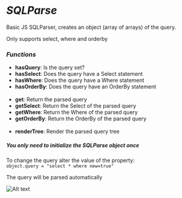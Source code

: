 # *SQLParse*

Basic JS SQLParser, creates an object (array of arrays) of the query.

Only supports select, where and orderby

### *Functions*

- **hasQuery**: Is the query set?
- **hasSelect**: Does the query have a Select statement
- **hasWhere**: Does the query have a Where statement
- **hasOrderBy**: Does the query have an OrderBy statement<br><br>
- **get**: Return the parsed query
- **getSelect**: Return the Select of the parsed query
- **getWhere**: Return the Where of the parsed query
- **getOrderBy**: Return the OrderBy of the parsed query<br><br>
- **renderTree**: Render the parsed query tree

##### *You only need to initialize the SQLParse object once*

To change the query alter the value of the property:<br>
```object.query = "select * where new=true"```

The query will be parsed automatically

![Alt text](/img/SQLParse.png "SQLParse")
